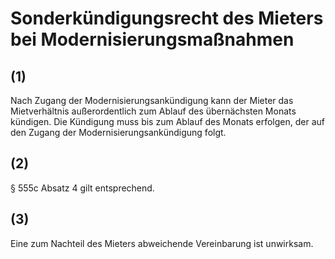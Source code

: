 # Sonderkündigungsrecht des Mieters bei Modernisierungsmaßnahmen



## (1)

 Nach Zugang der Modernisierungsankündigung kann der Mieter das Mietverhältnis außerordentlich zum Ablauf des übernächsten Monats kündigen. Die Kündigung muss bis zum Ablauf des Monats erfolgen, der auf den Zugang der Modernisierungsankündigung folgt.

## (2)

 § 555c Absatz 4 gilt entsprechend.

## (3)

 Eine zum Nachteil des Mieters abweichende Vereinbarung ist unwirksam. 

